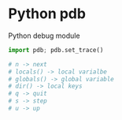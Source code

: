 
# Python pdb

Python debug module

```python
import pdb; pdb.set_trace()

# n -> next
# locals() -> local varialbe
# globals() -> global variable
# dir() -> local keys
# q -> quit
# s -> step
# u -> up



```
